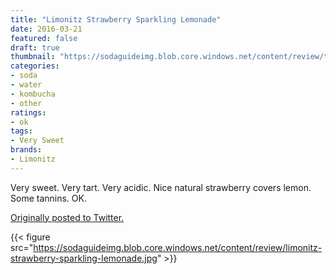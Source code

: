 ```yaml
---
title: "Limonitz Strawberry Sparkling Lemonade"
date: 2016-03-21
featured: false
draft: true
thumbnail: "https://sodaguideimg.blob.core.windows.net/content/review/thumbs/limonitz-strawberry-sparkling-lemonade.jpg"
categories:
- soda
- water
- kombucha
- other
ratings:
- ok
tags:
- Very Sweet
brands:
- Limonitz
---
```


Very sweet. Very tart. Very acidic. Nice natural strawberry covers lemon. Some tannins. OK.

[Originally posted to Twitter.](https://twitter.com/Cavorter/status/712049584873181184)

{{< figure src="https://sodaguideimg.blob.core.windows.net/content/review/limonitz-strawberry-sparkling-lemonade.jpg" >}}


